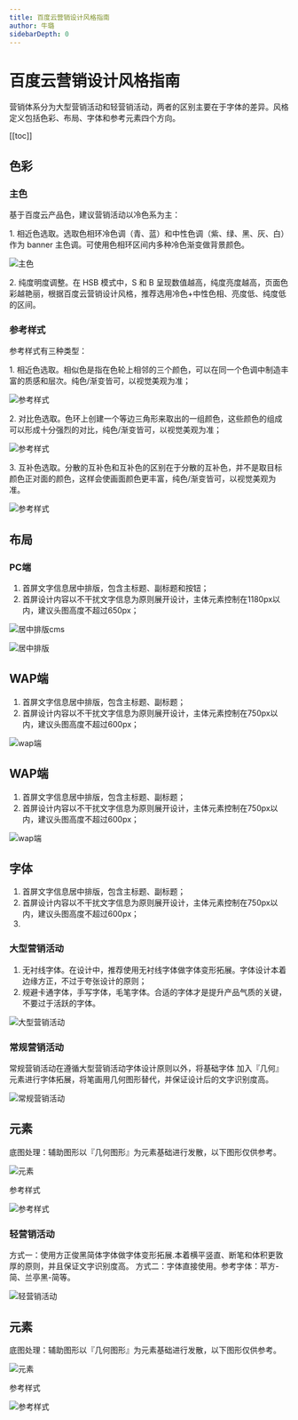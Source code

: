 ```yaml
---
title: 百度云营销设计风格指南
author: 牛璐
sidebarDepth: 0
---
```



# 百度云营销设计风格指南


营销体系分为大型营销活动和轻营销活动，两者的区别主要在于字体的差异。风格定义包括色彩、布局、字体和参考元素四个方向。


[[toc]]


## 色彩


### 主色


基于百度云产品色，建议营销活动以冷色系为主：

1.&#160;相近色选取。选取色相环冷色调（青、蓝）和中性色调（紫、绿、黑、灰、白）作为 banner 主色调。可使用色相环区间内多种冷色渐变做背景颜色。


![主色](http://baiduyun-guideline.bj.bcebos.com/portal%2Fmarketing%2F%E7%99%BE%E5%BA%A6%E4%BA%91%E4%B8%BB%E8%89%B2.png)

2.&#160;纯度明度调整。在 HSB 模式中，S 和 B 呈现数值越高，纯度亮度越高，页面色彩越艳丽，根据百度云营销设计风格，推荐选用冷色+中性色相、亮度低、纯度低的区间。


### 参考样式


参考样式有三种类型：

1.&#160;相近色选取。相似色是指在色轮上相邻的三个颜色，可以在同一个色调中制造丰富的质感和层次。纯色/渐变皆可，以视觉美观为准；


![参考样式](http://baiduyun-guideline.bj.bcebos.com/portal%2Fmarketing%2F%E7%9B%B8%E8%BF%91%E8%89%B2.png)


2.&#160;对比色选取。色环上创建一个等边三角形来取出的一组颜色，这些颜色的组成可以形成十分强烈的对比，纯色/渐变皆可，以视觉美观为准；


![参考样式](http://baiduyun-guideline.bj.bcebos.com/portal%2Fmarketing%2F%E5%AF%B9%E6%AF%94%E8%89%B2.png)


3.&#160;互补色选取。分散的互补色和互补色的区别在于分散的互补色，并不是取目标颜色正对面的颜色，这样会使画面颜色更丰富，纯色/渐变皆可，以视觉美观为准。


![参考样式](http://baiduyun-guideline.bj.bcebos.com/portal%2Fmarketing%2F%E4%BA%92%E8%A1%A5%E8%89%B2.png)


## 布局


### PC端


1. 首屏文字信息居中排版，包含主标题、副标题和按钮；
2. 首屏设计内容以不干扰文字信息为原则展开设计，主体元素控制在1180px以内，建议头图高度不超过650px；


![居中排版cms](http://baiduyun-guideline.bj.bcebos.com/portal%2Fmarketing%2F%E5%B1%85%E4%B8%AD%E6%8E%92%E7%89%88cms.png)


![居中排版](http://baiduyun-guideline.bj.bcebos.com/portal%2Fmarketing%2F%E5%B1%85%E4%B8%AD%E6%8E%92%E7%89%88.png)


## WAP端


1. 首屏文字信息居中排版，包含主标题、副标题；
2. 首屏设计内容以不干扰文字信息为原则展开设计，主体元素控制在750px以内，建议头图高度不超过600px；


![wap端](http://baiduyun-guideline.bj.bcebos.com/portal%2Fmarketing%2Fwap%E7%AB%AF.png)


## WAP端


1. 首屏文字信息居中排版，包含主标题、副标题；
2. 首屏设计内容以不干扰文字信息为原则展开设计，主体元素控制在750px以内，建议头图高度不超过600px；


![wap端](http://baiduyun-guideline.bj.bcebos.com/portal%2Fmarketing%2Fwap%E7%AB%AF.png)


## 字体

1. 首屏文字信息居中排版，包含主标题、副标题；
2. 首屏设计内容以不干扰文字信息为原则展开设计，主体元素控制在750px以内，建议头图高度不超过600px；
3. 
### 大型营销活动


1. 无衬线字体。在设计中，推荐使用无衬线字体做字体变形拓展。字体设计本着边缘方正，不过于夸张设计的原则；
2. 规避卡通字体，手写字体，毛笔字体。合适的字体才是提升产品气质的关键，不要过于活跃的字体。


![大型营销活动](http://baiduyun-guideline.bj.bcebos.com/portal%2Fmarketing%2F%E5%A4%A7%E8%90%A5%E9%94%80%E6%B4%BB%E5%8A%A8.png)


### 常规营销活动


常规营销活动在遵循大型营销活动字体设计原则以外，将基础字体 加入『几何』元素进行字体拓展，将笔画用几何图形替代，并保证设计后的文字识别度高。


![常规营销活动](http://baiduyun-guideline.bj.bcebos.com/portal%2Fmarketing%2F%E5%B8%B8%E8%A7%84%E8%90%A5%E9%94%80%E6%B4%BB%E5%8A%A8.png)


## 元素


底图处理：辅助图形以『几何图形』为元素基础进行发散，以下图形仅供参考。


![元素](http://baiduyun-guideline.bj.bcebos.com/portal%2Fmarketing%2F%E5%85%83%E7%B4%A0.png)


参考样式


![参考样式](http://baiduyun-guideline.bj.bcebos.com/portal%2Fmarketing%2F%E5%BC%80%E5%B9%B4%E9%87%87%E8%B4%AD%E5%AD%A3.png)

### 轻营销活动


方式一：使用方正俊黑简体字体做字体变形拓展.本着横平竖直、断笔和体积更敦厚的原则，并且保证文字识别度高。
方式二：字体直接使用。参考字体：苹方-简、兰亭黑-简等。


![轻营销活动](http://baiduyun-guideline.bj.bcebos.com/portal%2Fmarketing%2F%E8%BD%BB%E8%90%A5%E9%94%80%E6%B4%BB%E5%8A%A8.png)


## 元素


底图处理：辅助图形以『几何图形』为元素基础进行发散，以下图形仅供参考。


![元素](http://baiduyun-guideline.bj.bcebos.com/portal%2Fmarketing%2F%E5%85%83%E7%B4%A0.png)


参考样式


![参考样式](http://baiduyun-guideline.bj.bcebos.com/portal%2Fmarketing%2F%E5%BC%80%E5%B9%B4%E9%87%87%E8%B4%AD%E5%AD%A3.png)

